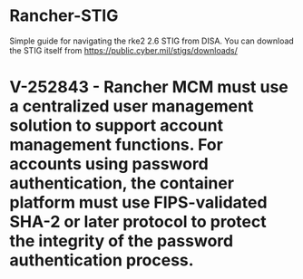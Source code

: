 # Rancher-STIG
Simple guide for navigating the rke2 2.6 STIG from DISA. 
You can download the STIG itself from https://public.cyber.mil/stigs/downloads/
# V-252843 - Rancher MCM must use a centralized user management solution to support account management functions. For accounts using password authentication, the container platform must use FIPS-validated SHA-2 or later protocol to protect the integrity of the password authentication process.
